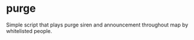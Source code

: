 # purge
Simple script that plays purge siren and announcement throughout map by whitelisted people. 

